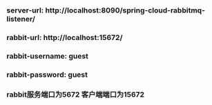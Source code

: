 ### server-url: http://localhost:8090/spring-cloud-rabbitmq-listener/
### rabbit-url: http://localhost:15672/
### rabbit-username: guest
### rabbit-password: guest

### rabbit服务端口为5672 客户端端口为15672
      
      

